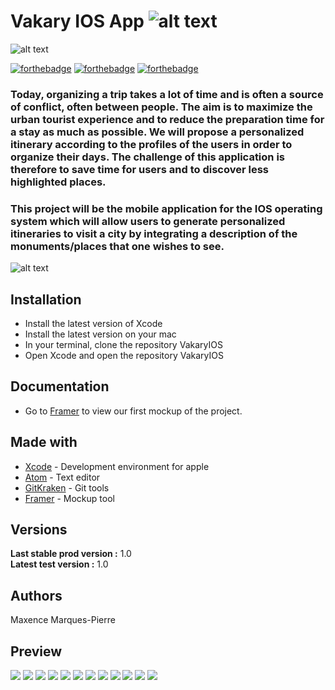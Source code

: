 # Vakary IOS App ![alt text](https://github.com/Vakary-Epitech/VakaryIOS/blob/main/Readme_img/Logo_vakary_1.png)

![alt text](https://github.com/Vakary-Epitech/VakaryIOS/blob/main/Readme_img/logo_vakary_2.png)

[![forthebadge](https://forthebadge.com/images/badges/made-with-swift.svg)](http://forthebadge.com)  [![forthebadge](https://forthebadge.com/images/badges/powered-by-black-magic.svg)](http://forthebadge.com)  [![forthebadge](https://forthebadge.com/images/badges/powered-by-phoenix.svg)](http://forthebadge.com)

### Today, organizing a trip takes a lot of time and is often a source of conflict, often between people. The aim is to maximize the urban tourist experience and to reduce the preparation time for a stay as much as possible. We will propose a personalized itinerary according to the profiles of the users in order to organize their days. The challenge of this application is therefore to save time for users and to discover less highlighted places.

### This project will be the mobile application for the IOS operating system which will allow users to generate personalized itineraries to visit a city by integrating a description of the monuments/places that one wishes to see.

![alt text](https://wallpaperaccess.com/full/1192125.jpg)

## Installation

* Install the latest version of Xcode
* Install the latest version on your mac
* In your terminal, clone the repository VakaryIOS
* Open Xcode and open the repository VakaryIOS

## Documentation

* Go to [Framer](https://framer.com/projects/EIP-Maquette-Mobile--taqNlfwjIUWpOvMyzeR6-fI8OD) to view our first mockup of the project.

## Made with

* [Xcode](https://apps.apple.com/fr/app/xcode/id497799835?mt=12) - Development environment for apple
* [Atom](https://atom.io/) - Text editor
* [GitKraken](https://www.gitkraken.com/) - Git tools
* [Framer](https://framer.com/projects/EIP-Maquette-Mobile--taqNlfwjIUWpOvMyzeR6-fI8OD) - Mockup tool

## Versions

**Last stable prod version :** 1.0  
**Latest test version :** 1.0

## Authors
Maxence Marques-Pierre

## Preview

![](./Readme_img/image1.png)
![](./Readme_img/image2.png)
![](./Readme_img/image3.png)
![](./Readme_img/image4.png)
![](./Readme_img/image5.png)
![](./Readme_img/image6.png)
![](./Readme_img/image7.png)
![](./Readme_img/image8.png)
![](./Readme_img/image9.png)
![](./Readme_img/image10.png)
![](./Readme_img/image11.png)
![](./Readme_img/image12.png)
